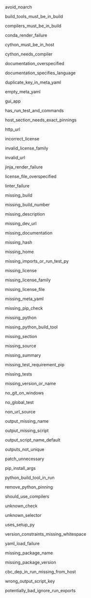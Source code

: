 avoid_noarch

build_tools_must_be_in_build

compilers_must_be_in_build

conda_render_failure

cython_must_be_in_host

cython_needs_compiler

documentation_overspecified

documentation_specifies_language

duplicate_key_in_meta_yaml

empty_meta_yaml

gui_app

has_run_test_and_commands

host_section_needs_exact_pinnings

http_url

incorrect_license

invalid_license_family

invalid_url

jinja_render_failure

license_file_overspecified

linter_failure

missing_build

missing_build_number

missing_description

missing_dev_url

missing_documentation

missing_hash

missing_home

missing_imports_or_run_test_py

missing_license

missing_license_family

missing_license_file

missing_meta_yaml

missing_pip_check

missing_python

missing_python_build_tool

missing_section

missing_source

missing_summary

missing_test_requirement_pip

missing_tests

missing_version_or_name

no_git_on_windows

no_global_test

non_url_source

output_missing_name

output_missing_script

output_script_name_default

outputs_not_unique

patch_unnecessary

pip_install_args

python_build_tool_in_run

remove_python_pinning

should_use_compilers

unknown_check

unknown_selector

uses_setup_py

version_constraints_missing_whitespace

yaml_load_failure

missing_package_name

missing_package_version

cbc_dep_in_run_missing_from_host

wrong_output_script_key

potentially_bad_ignore_run_exports

